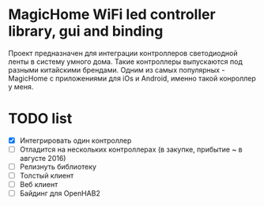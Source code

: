 # MagicHome WiFi led controller library, gui and binding
Проект предназначен для интеграции контроллеров светодиодной ленты в систему умного дома. Такие контроллеры выпускаются под разными китайскими брендами. Одним из самых популярных - MagicHome c приложениями для iOs и Android, именно такой конроллер у меня.

# TODO list
- [x] Интегрировать один контроллер 
- [ ] Отладится на нескольких контроллерах (в закупке, прибытие ~ в августе 2016)
- [ ] Релизнуть библиотеку
- [ ] Толстый клиент
- [ ] Веб клиент
- [ ] Байдинг для OpenHAB2
